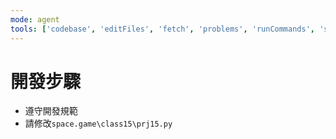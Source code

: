 ```yaml
---
mode: agent
tools: ['codebase', 'editFiles', 'fetch', 'problems', 'runCommands', 'search', 'searchResults', 'terminalLastCommand', 'terminalSelection', 'usages']
---
```


# 開發步驟

- 遵守開發規範
- 請修改`space.game\class15\prj15.py`
